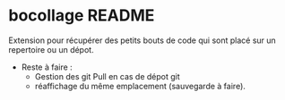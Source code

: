 # bocollage README

Extension pour récupérer des petits bouts de code qui sont placé sur un repertoire ou un dépot.

- Reste à faire : 
  - Gestion des git Pull en cas de dépot git
  - réaffichage du même emplacement (sauvegarde à faire).